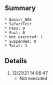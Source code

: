 ## Summary
	* Basic\_005
	* SafariTest
	* Pass: 0
	* Fail: 0
	* Not executed: 1
	* Suspended: 0
	* Total: 1
## Details
1. 12/21/21 14:06:47
	* Not executed
